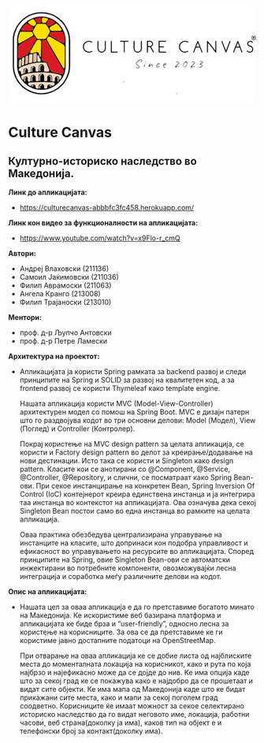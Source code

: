 ![alt text](https://github.com/VlahovskiAndrej/DIANS/blob/main/Domasna3,4/CultureCanvasMK/src/main/resources/static/images/cc.webp?raw=true&&size=100x100) 
# Culture Canvas
## Културно-историско наследство во Македонија.

**Линк до апликацијата:**<br  />
-  https://culturecanvas-abbbfc3fc458.herokuapp.com/

**Линк кон видео за функционалности на апликацијата:** <br  />
-  https://www.youtube.com/watch?v=x9Flo-r_cmQ

**Автори:**<br />
- Андреј Влаховски (211136)<br /> 
- Самоил Јаќимовски (211036)<br />
- Филип Аврамоски (211063)<br />
- Ангела Кранго (213008)<br />
- Филип Трајаноски (213010)

**Ментори:**<br />
- проф. д-р Љупчо Антовски<br />
- проф. д-р Петре Ламески<br />

**Архитектура на проектот:**<br />
- Апликацијата ја користи Spring рамката за backend развој и следи принципите на Spring и SOLID
за развој на квалитетен код, a за frontend развој се користи Thymeleaf како template engine.<br />

    Нашата апликација користи MVC (Model-View-Controller) архитектурен модел со помош на Spring Boot.
    MVC е дизајн патерн што го раздвојува кодот во три основни делови: Model (Модел), View (Поглед) и Controller (Контролер).<br />

    Покрај користење на MVC design pattern за целата апликација, се користи и 
    Factory design pattern во делот за креирање/додавање на нови дестинации.
    Исто така се користи и Singleton како design pattern. Класите кои се анотирани со @Component, @Service, @Controller, @Repository,
    и слични, се посматраат како Spring Bean-ови. При секое инстанцирање на конкретен Bean,
    Spring Inversion Of Control (IoC) контејнерот креира единствена инстанца и ја интегрира
    таа инстанца во контекстот на апликацијата. Ова означува дека секој Singleton Bean постои
    само во една инстанца во рамките на целата апликација.<br />

    Оваа практика обезбедува централизирана управување на инстанците на класите,
    што допринаси кон подобра управливост и ефикасност во управувањето на ресурсите во апликацијата.
    Според принципите на Spring, овие Singleton Bean-ови се автоматски инжектирани во потребните компоненти,
    овозможувајќи лесна интеграција и соработка меѓу различните делови на кодот.<br />

**Опис на апликацијата:**<br />
- Нашата цел за оваа апликација е да го претставиме богатото минато на Македонија.
Ке искористиме веб базирана платформа и апликацијата ке биде брза и “user-friendly”,
односно лесна за користење на корисниците. За ова се да претставиме ке ги
користиме јавно достапните податоци на OpenStreetMap. 

    При отварање на оваа
    апликација ке се добие листа од најблиските места до моменталната локација на
    корисникот, како и рута по која најбрзо и најефикасно може да се дојде до нив. Ке има
    опција каде што за секој град ке се покажува како е најдобро да се прошетаат и видат
    сите објекти. Ке има мапа од Македонија каде што ке бидат прикажани сите места,
    како и мапи за секој поголем град соодветно. Корисниците ќе имаат можност за секое
    селектирано историско наследство да го видат неговото име, локација, работни
    часови, веб страна(доколку ја има), каков тип на објект е и телефонски број за
    контакт(доколку има).

